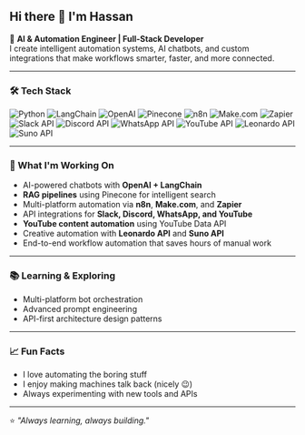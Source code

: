 ## Hi there 👋 I'm Hassan

🤖 **AI & Automation Engineer | Full-Stack Developer**  
I create intelligent automation systems, AI chatbots, and custom integrations that make workflows smarter, faster, and more connected.

---

### 🛠 Tech Stack
![Python](https://img.shields.io/badge/Python-3776AB?style=for-the-badge&logo=python&logoColor=white)
![LangChain](https://img.shields.io/badge/LangChain-1C3C3C?style=for-the-badge&logoColor=white)
![OpenAI](https://img.shields.io/badge/OpenAI-412991?style=for-the-badge&logo=openai&logoColor=white)
![Pinecone](https://img.shields.io/badge/Pinecone-326CE5?style=for-the-badge)
![n8n](https://img.shields.io/badge/n8n-EA4C89?style=for-the-badge&logo=n8n&logoColor=white)
![Make.com](https://img.shields.io/badge/Make.com-0066FF?style=for-the-badge&logo=make&logoColor=white)
![Zapier](https://img.shields.io/badge/Zapier-FF4F00?style=for-the-badge&logo=zapier&logoColor=white)
![Slack API](https://img.shields.io/badge/Slack-4A154B?style=for-the-badge&logo=slack&logoColor=white)
![Discord API](https://img.shields.io/badge/Discord-5865F2?style=for-the-badge&logo=discord&logoColor=white)
![WhatsApp API](https://img.shields.io/badge/WhatsApp-25D366?style=for-the-badge&logo=whatsapp&logoColor=white)
![YouTube API](https://img.shields.io/badge/YouTube%20Data%20API-FF0000?style=for-the-badge&logo=youtube&logoColor=white)
![Leonardo API](https://img.shields.io/badge/Leonardo%20AI-000000?style=for-the-badge&logoColor=white)
![Suno API](https://img.shields.io/badge/Suno%20API-FF6F61?style=for-the-badge&logoColor=white)

---

### 🌱 What I'm Working On
- AI-powered chatbots with **OpenAI + LangChain**  
- **RAG pipelines** using Pinecone for intelligent search  
- Multi-platform automation via **n8n**, **Make.com**, and **Zapier**  
- API integrations for **Slack, Discord, WhatsApp, and YouTube**  
- **YouTube content automation** using YouTube Data API  
- Creative automation with **Leonardo API** and **Suno API**  
- End-to-end workflow automation that saves hours of manual work  

---

### 📚 Learning & Exploring
- Multi-platform bot orchestration  
- Advanced prompt engineering  
- API-first architecture design patterns  

---

### 📈 Fun Facts
- I love automating the boring stuff  
- I enjoy making machines talk back (nicely 😉)  
- Always experimenting with new tools and APIs  

<!-- 
---

### 📫 Let’s Connect
[![LinkedIn](https://img.shields.io/badge/LinkedIn-0A66C2?style=for-the-badge&logo=linkedin&logoColor=white)](https://www.linkedin.com/in/hassannaweed4/)
[![Email](https://img.shields.io/badge/Email-D14836?style=for-the-badge&logo=gmail&logoColor=white)](mailto:hassannaweed4@gmail.com)
[![Portfolio](https://img.shields.io/badge/Portfolio-000000?style=for-the-badge&logo=About.me&logoColor=white)](https://yourportfolio.com) 
-->

---
⭐ _"Always learning, always building."_  
